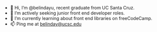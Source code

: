 - 👋 Hi, I’m @belindayu, recent graduate from UC Santa Cruz.
- 👀 I’m actively seeking junior front end developer roles.
- 🌱 I’m currently learning about front end libraries on freeCodeCamp.
- 📫 Ping me at belinday@ucsc.edu
